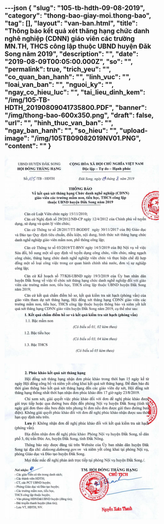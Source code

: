 ---json
{
    "slug": "105-tb-hdth-09-08-2019",
    "category": "thong-bao-giay-moi.thong-bao",
    "tag": [],
    "layout": "van-ban.html",
    "title": "Thông báo kết quả xét thăng hạng chức danh nghê nghiệp (CDNN) giáo viên các trường MN.TH, THCS công lập thuộc UBND huyện Đăk Song năm 2019",
    "description": "",
    "date": "2019-08-09T00:05:00.000Z",
    "so": "",
    "permalink": true,
    "trich_yeu": "",
    "co_quan_ban_hanh": "",
    "linh_vuc": "",
    "loai_van_ban": "",
    "nguoi_ky": "",
    "ngay_co_hieu_luc": "",
    "tai_lieu_dinh_kem": "/img/105-TB-HDTH_20190809041735800.PDF",
    "banner": "/img/thong-bao-600x350.png",
    "draft": false,
    "url": "",
    "hinh_thuc_van_ban": "",
    "ngay_ban_hanh": "",
    "so_hieu": "",
    "upload-image": "/img/105TB09082019NV01.PNG",
    "__content__": ""
}
---
<p><img alt="" src="/img/105TB09082019NV.PNG" /></p>

<p><img alt="" src="/img/105TB09082019NV01.PNG" /></p>
